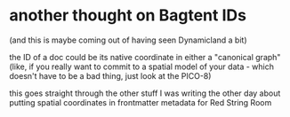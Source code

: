# another thought on Bagtent IDs

(and this is maybe coming out of having seen Dynamicland a bit)

the ID of a doc could be its native coordinate in either a "canonical graph" (like, if you really want to commit to a spatial model of your data - which doesn't have to be a bad thing, just look at the PICO-8)

this goes straight through the other stuff I was writing the other day about putting spatial coordinates in frontmatter metadata for Red String Room
